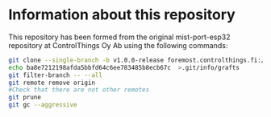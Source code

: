 # Information about this repository

This repository has been formed from the original mist-port-esp32 repository at ControlThings Oy Ab using the following commands:

```sh
git clone --single-branch -b v1.0.0-release foremost.controlthings.fi:/ct/mist/mist-port-esp32 mist-port-esp32-apache --depth 1
echo ba8e7212198afda5bbfd64c6ee783485b8ecb67c  >.git/info/grafts
git filter-branch -- --all
git remote remove origin
#Check that there are not other remotes
git prune
git gc --aggressive
```
